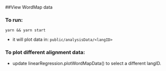 ##View WordMap data

### To run:
`yarn && yarn start`
- it will plot data in: `public/analysisData/<langID>`

### To plot different alignment data:

- update linearRegression.plotWordMapData() to select a different langID.
